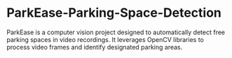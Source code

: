 # ParkEase-Parking-Space-Detection
ParkEase is a computer vision project designed to automatically detect free parking spaces in video recordings. It leverages OpenCV libraries to process video frames and identify designated parking areas.
